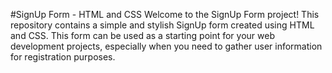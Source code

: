 #SignUp Form - HTML and CSS
Welcome to the SignUp Form project! This repository contains a simple and stylish SignUp form created using HTML and CSS. This form can be used as a starting point for your web development projects, especially when you need to gather user information for registration purposes.

